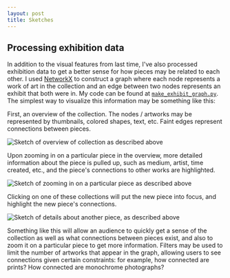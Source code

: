 ```yaml
---
layout: post
title: Sketches
---
```

## Processing exhibition data
In addition to the visual features from last time, I've also processed exhibition data to get a better sense for how pieces may be related to each other. I used [NetworkX](https://networkx.github.io/) to construct a graph where each node represents a work of art in the collection and an edge between two nodes represents an exhibit that both were in. My code can be found at [`make_exhibit_graph.py`](https://github.com/lester-lee/wcma-viz/blob/master/make_exhibit_graph.py). The simplest way to visualize this information may be something like this:

First, an overview of the collection. The nodes / artworks may be represented by thumbnails, colored shapes, text, etc. Faint edges represent connections between pieces.

![Sketch of overview of collection as described above]({{site.baseurl}}/assets/sketches/exhibit_1.png)

Upon zooming in on a particular piece in the overview, more detailed information about the piece is pulled up, such as medium, artist, time created, etc., and the piece's connections to other works are highlighted.

![Sketch of zooming in on a particular piece as described above]({{site.baseurl}}/assets/sketches/exhibit_2.png)

Clicking on one of these collections will put the new piece into focus, and highlight the new piece's connections.

![Sketch of details about another piece, as described above]({{site.baseurl}}/assets/sketches/exhibit_3.png)

Something like this will allow an audience to quickly get a sense of the collection as well as what connections between pieces exist, and also to zoom it on a particular piece to get more information. Filters may be used to limit the number of artworks that appear in the graph, allowing users to see connections given certain constraints: for example, how connected are prints? How connected are monochrome photographs?